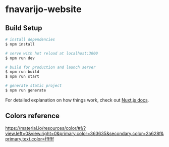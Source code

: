 # fnavarijo-website

## Build Setup

```bash
# install dependencies
$ npm install

# serve with hot reload at localhost:3000
$ npm run dev

# build for production and launch server
$ npm run build
$ npm run start

# generate static project
$ npm run generate
```

For detailed explanation on how things work, check out [Nuxt.js docs](https://nuxtjs.org).

## Colors reference
https://material.io/resources/color/#!/?view.left=0&view.right=0&primary.color=363635&secondary.color=2a628f&primary.text.color=ffffff
